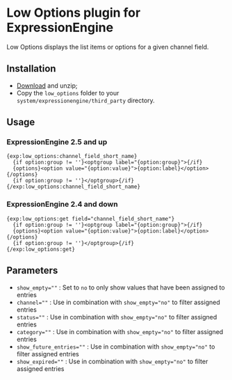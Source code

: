 # Low Options plugin for ExpressionEngine

Low Options displays the list items or options for a given channel field.

## Installation

- [Download](https://github.com/low/low_options/zipball/master) and unzip;
- Copy the `low_options` folder to your `system/expressionengine/third_party` directory.

## Usage

### ExpressionEngine 2.5 and up

	{exp:low_options:channel_field_short_name}
	  {if option:group != ''}<optgroup label="{option:group}">{/if}
	  {options}<option value="{option:value}">{option:label}</option>{/options}
	  {if option:group != ''}</optgroup>{/if}
	{/exp:low_options:channel_field_short_name}

### ExpressionEngine 2.4 and down

	{exp:low_options:get field="channel_field_short_name"}
	  {if option:group != ''}<optgroup label="{option:group}">{/if}
	  {options}<option value="{option:value}">{option:label}</option>{/options}
	  {if option:group != ''}</optgroup>{/if}
	{/exp:low_options:get}

## Parameters

- `show_empty=""` : Set to `no` to only show values that have been assigned to entries
- `channel=""` : Use in combination with `show_empty="no"` to filter assigned entries
- `status=""` : Use in combination with `show_empty="no"` to filter assigned entries
- `category=""` : Use in combination with `show_empty="no"` to filter assigned entries
- `show_future_entries=""` : Use in combination with `show_empty="no"` to filter assigned entries
- `show_expired=""` : Use in combination with `show_empty="no"` to filter assigned entries